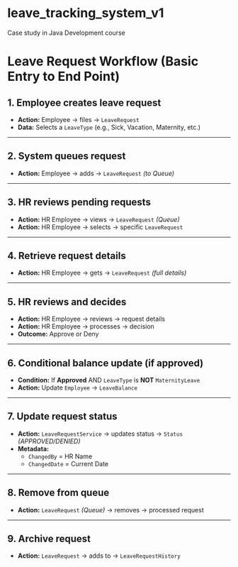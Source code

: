 # leave_tracking_system_v1
Case study in Java Development course

# Leave Request Workflow (Basic Entry to End Point)

## 1. Employee creates leave request
- **Action:** Employee → files → `LeaveRequest`
- **Data:** Selects a `LeaveType` (e.g., Sick, Vacation, Maternity, etc.)

---

## 2. System queues request
- **Action:** Employee → adds → `LeaveRequest` *(to Queue)*

---

## 3. HR reviews pending requests
- **Action:** HR Employee → views → `LeaveRequest` *(Queue)*
- **Action:** HR Employee → selects → specific `LeaveRequest`

---

## 4. Retrieve request details
- **Action:** HR Employee → gets → `LeaveRequest` *(full details)*

---

## 5. HR reviews and decides
- **Action:** HR Employee → reviews → request details
- **Action:** HR Employee → processes → decision
- **Outcome:** Approve or Deny

---

## 6. Conditional balance update (if approved)
- **Condition:** If **Approved** AND `LeaveType` is **NOT** `MaternityLeave`  
- **Action:** Update `Employee` → `LeaveBalance`

---

## 7. Update request status
- **Action:** `LeaveRequestService` → updates status → `Status` *(APPROVED/DENIED)*
- **Metadata:**
  - `ChangedBy` = HR Name
  - `ChangedDate` = Current Date

---

## 8. Remove from queue
- **Action:** `LeaveRequest` *(Queue)* → removes → processed request

---

## 9. Archive request
- **Action:** `LeaveRequest` → adds to → `LeaveRequestHistory`
